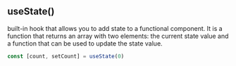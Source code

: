## useState() 
built-in hook that allows you to add state to a functional component. It is a function that returns an array with two elements: the current state value and a function that can be used to update the state value.

```javascript 
const [count, setCount] = useState(0)
```